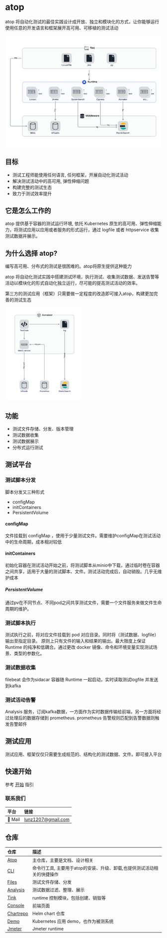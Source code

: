 # atop

atop 将自动化测试的最佳实践设计成开放、独立和模块化的方式，让你能够运行使用任意的开发语言和框架展开高可用、可移植的测试活动

![atop overview](./img/overview.png)

## 目标

- 测试工程师能使用任何语言, 任何框架，开展自动化测试活动
- 解决测试活动中的高可用, 弹性伸缩问题
- 构建完整的测试生态
- 致力于测试效率提升

## 它是怎么工作的

atop 提供基于容器的测试运行环境, 依托 Kubernetes 原生的高可用、弹性伸缩能力，将测试应用以应用或者服务的形式运行，通过 logfile 或者 httpservice 收集测试数据并展示。

## 为什么选择 atop?

编写高可用、分布式的测试是很困难的。atop将原生提供这种能力

atop 将自动化测试实践中搭建测试环境，执行测试、收集测试数据、发送告警等活动以模块化的形式自动化独立运行，尽可能的提高测试活动的效率。

第三方的测试应用（框架）只需要做一定程度的改造即可接入atop，构建更加完善的测试生态

![aomaker overview](./img/aomaker.png)

## 功能

- 测试文件存储、分发、版本管理
- 测试数据收集
- 测试数据展示
- 分布式运行测试

## 测试平台

### 测试脚本分发

脚本分发又三种形式

- configMap
- initContainers
- PersistentVolume

#### configMap

文件挂载到 configMap ，使用于少量测试文件。需要维护configMap在测试活动中的生命周期，成本相对较低

#### initContainers

初始化容器在测试活动开始之前，将测试脚本从minio中下载，通过临时卷在容器之间共享，适用于大量的测试脚本、文件。测试活动完成后，自动销毁。几乎无维护成本

##### PersistentVolume

通过pv在不同节点、不同pod之间共享测试文件，需要一个文件服务来做文件生命周期的维护。

### 测试脚本执行

测试执行之前，将对应文件挂载到 pod 对应目录。同时将（测试数据、logfile）输出至指定目录。
原则上只有文件的输入和结果的输出。最大限度上保证 Runtime 的纯净和低耦合。通过更改 docker 镜像、命令和环境变量实现测试场景、类型的参数化。

### 测试数据收集

filebeat 会作为sidacar 容器随 Runtime 一起启动，实时读取测试logfile 并发送到kafka

### 测试活动告警

Analysis 服务，订阅kafka数据，一方面作为实时数据传输给前端，另一方面将经过处理后的数据存储到 prometheus.
prometheus 告警规则匹配到告警数据则触发告警邮件

## 测试应用

测试应用、框架仅仅只需要生成规范的、结构化的测试数据、文件。即可接入平台

## 快速开始

参考 [开始](https://github.com/ante-involutum/cli/blob/main/README.md) 指引

### 联系我们

| 平台  | 链接        |
|:----------|:------------|
| 📧 Mail | lunz1207@gmail.com

## 仓库

| 仓库 | 描述 |
|:-----|:------------|
| [Atop](https://github.com/ante-involutum/atop) | 主仓库，主要是文档、设计相关
| [CLI](https://github.com/ante-involutum/cli) | 命令行工具, 主要用于atop的安装、升级、卸载,也提供测试活动相关的快捷操作
| [Files](https://github.com/ante-involutum/files) | 测试文件存储、分发
| [Analysis](https://github.com/ante-involutum/analysis) | 测试数据过滤、整理、展示
| [Tink](https://github.com/ante-involutum/tink) | runtime 控制模块，包括创建、销毁等
| [Console](https://github.com/ante-involutum/console) | 前端页面
| [Chartrepo](https://github.com/ante-involutum/chartrepo) | Helm chart 仓库
| [Demo](https://github.com/ante-involutum/demo) | Kubernetes 应用 demo，也作为被测系统
| [Jmeter](https://github.com/ante-involutum/jmeter) | Jmeter runtime
